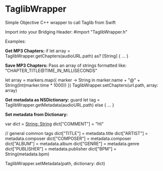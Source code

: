 # TaglibWrapper
Simple Objective C++ wrapper to call Taglib from Swift

Import into your Bridging Header:
#import "TaglibWrapper.h"

Examples:

<b>Get MP3 Chapters:</b>
if let array = TaglibWrapper.getChapters(audioURL.path) as? [String] { ... }

<b>Save MP3 Chapters:</b>
Pass an array of strings formatted like: "CHAPTER_TITLE@TIME_IN_MILLISECONDS"

let array = markers.map({ marker -> String in
    marker.name + "@" + String(Int(marker.time * 1000))
})
TaglibWrapper.setChapters(url.path, array: array)

<b>Get metadata as NSDictionary:</b>
guard let tag = TaglibWrapper.getMetadata(audioURL.path) else { ... }

<b>Set metadata from Dictionary:</b>

var dict = [String: String]()
dict["COMMENT"] = "Hi"

// general common tags
dict["TITLE"] = metadata.title
dict["ARTIST"] = metadata.composer
dict["COMPOSER"] = metadata.composer
dict["ALBUM"] = metadata.album
dict["GENRE"] = metadata.genre
dict["PUBLISHER"] = metadata.publisher
dict["BPM"] = String(metadata.bpm)

TaglibWrapper.setMetadata(path, dictionary: dict)

